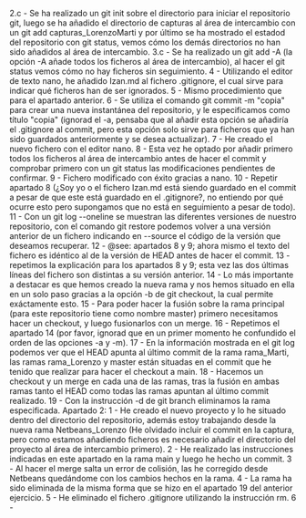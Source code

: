 2.c - Se ha realizado un git init sobre el directorio para iniciar el repositorio git, luego se ha añadido el directorio de capturas al área de intercambio con un git add capturas_LorenzoMarti y por último se ha mostrado el estadod del repositorio con git status, vemos cómo los demás directorios no han sido añadidos al área de intercambio.
3.c - Se ha realizado un git add -A (la opción -A añade todos los ficheros al área de intercambio), al hacer el git status vemos cómo no hay ficheros sin seguimiento.
4 - Utilizando el editor de texto nano, he añadido Izan.md al fichero .gitignore, el cual sirve para indicar qué ficheros han de ser ignorados.
5 - Mismo procedimiento que para el apartado anterior.
6 - Se utiliza el comando git commit -m "copia" para crear una nueva instantánea del repositorio, y le especificamos como título "copia" (ignorad el -a, pensaba que al añadir esta opción se añadiría el .gitignore al commit, pero esta opción solo sirve para ficheros que ya han sido guardados anteriormente y se desea actualizar).
7 - He creado el nuevo fichero con el editor nano.
8 - Esta vez he optado por añadir primero todos los ficheros al área de intercambio antes de hacer el commit y comprobar primero con un git status las modificaciones pendientes de confirmar.
9 - Fichero modificado con éxito gracias a nano.
10 - Repetir apartado 8 (¿Soy yo o el fichero Izan.md está siendo guardado en el commit a pesar de que este está guardado en el .gitignore?, no entiendo por qué ocurre esto pero supongamos que no está en seguimiento a pesar de todo).
11 - Con un git log --oneline se muestran las diferentes versiones de nuestro repositorio, con el comando git restore podemos volver a una versión anterior de un fichero indicando en --source el código de la versión que deseamos recuperar.
12 - @see: apartados 8 y 9; ahora mismo el texto del fichero es idéntico al de la versión de HEAD antes de hacer el commit.
13 - repetimos la explicación para los apartados 8 y 9; esta vez las dos últimas líneas del fichero son distintas a su versión anterior.
14 - Lo más importante a destacar es que hemos creado la nueva rama y nos hemos situado en ella en un solo paso gracias a la opción -b de git checkout, la cual permite exáctamente esto.
15 - Para poder hacer la fusión sobre la rama principal (para este repositorio tiene como nombre master) primero necesitamos hacer un checkout, y luego fusionarlos con un merge.
16 - Repetimos el apartado 14 (por favor, ignorad que en un primer momento he confundido el orden de las opciones -a y -m).
17 - En la información mostrada en el git log podemos ver que el HEAD apunta al último commit de la rama rama_Marti, las ramas rama_Lorenzo y master están situadas en el commit que he tenido que realizar para hacer el checkout a main.
18 - Hacemos un checkout y un merge en cada una de las ramas, tras la fusión en ambas ramas tanto el HEAD como todas las ramas apuntan al último commit realizado.
19 - Con la instrucción -d de git branch eliminamos la rama especificada.
Apartado 2: 1 - He creado el nuevo proyecto y lo he situado dentro del directorio del repositorio, además estoy trabajando desde la nueva rama Netbeans_Lorenzo (He olvidado incluir el commit en la captura, pero como estamos añadiendo ficheros es necesario añadir el directorio del proyecto al área de intercambio primero).
2 - He realizado las instrucciones indicadas en este apartado en la rama main y luego he hecho un commit.
3 - Al hacer el merge salta un error de colisión, las he corregido desde Netbeans quedándome con los cambios hechos en la rama.
4 - La rama ha sido eliminada de la misma forma que se hizo en el apartado 19 del anterior ejercicio.
5 - He eliminado el fichero .gitignore utilizando la instrucción rm.
6 - 
